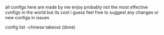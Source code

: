 all configs here are made by me enjoy
probably not the most effective configs in the world but its cool i guess
feel free to suggest any changes or new configs in issues 

config list
-chinese takeout (done)
